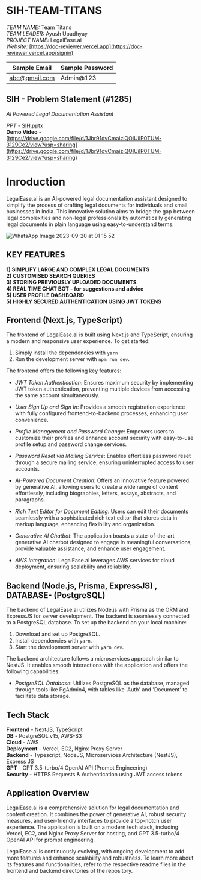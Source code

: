 
# SIH-TEAM-TITANS

*TEAM NAME:* Team Titans  
*TEAM LEADER:* Ayush Upadhyay  
*PROJECT NAME:* LegalEase.ai  
*Website:* [https://doc-reviewer.vercel.app](https://doc-reviewer.vercel.app/signin)  

| Sample Email    | Sample Password |
| -------- | ------- |
| abc@gmail.com  | Admin@123    |

## SIH - Problem Statement (#1285)

*AI Powered Legal Documentation Assistant*

*PPT* - [SIH.pptx](https://github.com/SIH-NSUT-2023/SIH-TEAM-TITANS/blob/main/SIH.pptx)  
**Demo Video** - [https://drive.google.com/file/d/1Jbr91dvCmaiziQOIUiIP0TUM-3129Ce2/view?usp=sharing](https://drive.google.com/file/d/1Jbr91dvCmaiziQOIUiIP0TUM-3129Ce2/view?usp=sharing) <br />

# Inroduction

LegalEase.ai is an AI-powered legal documentation assistant designed to simplify the process of drafting legal documents for individuals and small businesses in India. This innovative solution aims to bridge the gap between legal complexities and non-legal professionals by automatically generating legal documents in plain language using easy-to-understand terms.


![WhatsApp Image 2023-09-20 at 01 15 52](https://github.com/SIH-NSUT-2023/SIH-TEAM-TITANS/assets/83404023/0476764c-61e2-4c84-a62b-9cddb66de608)


## KEY FEATURES

**1) SIMPLIFY LARGE AND COMPLEX LEGAL DOCUMENTS** <BR>
**2) CUSTOMISED SEARCH QUERIES** <BR>
**3) STORING PREVIOUSLY UPLOADED DOCUMENTS** <BR>
**4) REAL TIME CHAT BOT - for suggestions and advice** <BR>
**5) USER PROFILE DASHBOARD** <BR>
**5) HIGHLY SECURED AUTHENTICATION USING JWT TOKENS** <BR>

## Frontend (Next.js, TypeScript)

The frontend of LegalEase.ai is built using Next.js and TypeScript, ensuring a modern and responsive user experience. 
To get started:
1. Simply install the dependencies with `yarn` 
2. Run the development server with `npm run dev`. 

The frontend offers the following key features:

- *JWT Token Authentication*: Ensures maximum security by implementing JWT token authentication, preventing multiple devices from accessing the same account simultaneously.

- *User Sign Up and Sign In*: Provides a smooth registration experience with fully configured frontend-to-backend processes, enhancing user convenience.

- *Profile Management and Password Change*: Empowers users to customize their profiles and enhance account security with easy-to-use profile setup and password change services.

- *Password Reset via Mailing Service*: Enables effortless password reset through a secure mailing service, ensuring uninterrupted access to user accounts.

- *AI-Powered Document Creation*: Offers an innovative feature powered by generative AI, allowing users to create a wide range of content effortlessly, including biographies, letters, essays, abstracts, and paragraphs.

- *Rich Text Editor for Document Editing*: Users can edit their documents seamlessly with a sophisticated rich text editor that stores data in markup language, enhancing flexibility and organization.

- *Generative AI Chatbot*: The application boasts a state-of-the-art generative AI chatbot designed to engage in meaningful conversations, provide valuable assistance, and enhance user engagement.

- *AWS Integration*: LegalEase.ai leverages AWS services for cloud deployment, ensuring scalability and reliability.

## Backend (Node.js, Prisma, ExpressJS) , DATABASE- (PostgreSQL)

The backend of LegalEase.ai utilizes Node.js with Prisma as the ORM and ExpressJS for server development. The backend is seamlessly connected to a PostgreSQL database. To set up the backend on your local machine:

1. Download and set up PostgreSQL.
2. Install dependencies with `yarn`.
3. Start the development server with `yarn dev`.

The backend architecture follows a microservices approach similar to NestJS. It enables smooth interactions with the application and offers the following capabilities:

- *PostgreSQL Database*: Utilizes PostgreSQL as the database, managed through tools like PgAdmin4, with tables like 'Auth' and 'Document' to facilitate data storage.

## Tech Stack
**Frontend** - NextJS, TypeScript <br />
**DB** - PostgreSQL v15, AWS-S3 <br />
**Cloud** - AWS <br />
**Deployment** - Vercel, EC2, Nginx Proxy Server <br />
**Backend** - Typescript, NodeJS, Microservices Architecture (NestJS), Express JS <br />
**GPT** - GPT 3.5-turbo/4 OpenAI API (Prompt Engineering) <br />
**Security** - HTTPS Requests & Authentication using JWT access tokens

## Application Overview

LegalEase.ai is a comprehensive solution for legal documentation and content creation. It combines the power of generative AI, robust security measures, and user-friendly interfaces to provide a top-notch user experience. The application is built on a modern tech stack, including Vercel, EC2, and Nginx Proxy Server for hosting, and GPT 3.5-turbo/4 OpenAI API for prompt engineering.

LegalEase.ai is continuously evolving, with ongoing development to add more features and enhance scalability and robustness. To learn more about its features and functionalities, refer to the respective readme files in the frontend and backend directories of the repository.


